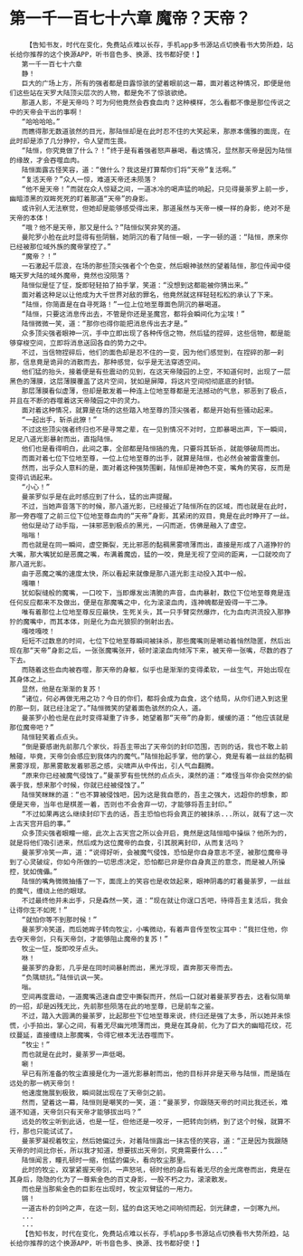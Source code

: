 # 第一千一百七十六章 魔帝？天帝？
        【告知书友，时代在变化，免费站点难以长存，手机app多书源站点切换看书大势所趋，站长给你推荐的这个换源APP，听书音色多、换源、找书都好使！】
       第一千一百七十六章
       静！
       巨大的广场上方，所有的强者都是目露惊骇的望着眼前这一幕，面对着这种情况，即便是他们这些站在天罗大陆顶尖层次的人物，都是免不了惊骇欲绝。
       那道人影，不是天帝吗？可为何他竟然会吞食血肉？这种模样，怎么看都不像是那位传说之中的天帝会干出的事啊！
       “哈哈哈哈。”
       而瞧得那无数道骇然的目光，那陆恒却是在此时忍不住的大笑起来，那原本儒雅的面庞，在此时却是添了几分狰狞，令人望而生畏。
       “陆恒，你究竟做了什么？！”终于是有着强者怒声暴喝，看这情况，显然那天帝是因为陆恒的缘故，才会吞噬血肉。
       陆恒面露古怪笑容，道：“做什么？我这是打算帮你们将“天帝”复活啊。”
       “复活天帝？”众人一惊，难道天帝还未陨落？
       “他不是天帝！”而就在众人惊疑之间，一道冰冷的喝声猛的响起，只见得曼荼罗上前一步，幽暗漆黑的双眸死死的盯着那道“天帝”的身影。
       或许别人无法察觉，但她却是能够感受得出来，那道虽然与天帝一模一样的身影，绝对不是天帝的本体！
       “哦？他不是天帝，那又是什么？”陆恒似笑非笑的道。
       曼陀罗小脸在此时显得有些阴翳，她阴沉的看了陆恒一眼，一字一顿的道：“陆恒，原来你已经被那位域外族的魔帝掌控了。”
       “魔帝？！”
       一石激起千层浪，在场的那些顶尖强者个个色变，然后眼神骇然的望着陆恒，那位传闻中侵略天罗大陆的域外魔帝，竟然也没陨落？
       陆恒似是怔了怔，旋即轻轻拍了拍手掌，笑道：“没想到这都能被你猜出来。”
       面对着这种足以让他成为大千世界对敌的罪名，他竟然就这样轻轻松松的承认了下来。
       “陆恒，你简直是在自寻死路！”一位上位地至尊面色阴沉的暴喝道。
       “陆恒，只要这消息传出去，不管是你还是圣魔宫，都将会瞬间化为尘埃！”
       陆恒微微一笑，道：“那你也得你能把消息传出去才是。”
       众多顶尖强者眼神一沉，手中立即出现了各种传信之物，然后猛的捏碎，这些信物，都是能够穿梭空间，立即将消息送回各自的势力之中。
       不过，当信物捏碎后，他们的面色却是忍不住的一变，因为他们感觉到，在捏碎的那一刹那，信息竟是诡异的消散而去，那种感觉，似乎是无法穿透空间。
       他们猛的抬头，接着便是有些震动的见到，在这天帝陵园的上空，不知道何时，出现了一层黑色的薄膜，这层薄膜覆盖了这片空间，犹如是屏障，将这片空间彻彻底底的封锁。
       那层薄膜看似虚薄，但却是散发着一种连上位地至尊都是无法撼动的气息，邪恶到了极点，并且在不断的吞噬着这天帝陵园之中的灵力。
       面对着这种情况，就算是在场的这些踏入地至尊的顶尖强者，都是开始有些骚动起来。
       “一起出手，斩杀此獠！”
       不过这些顶尖强者终归也不是寻常之辈，在一见到情况不对时，立即暴喝出声，下一瞬间，足足八道光影暴射而出，直指陆恒。
       他们也是看得明白，此间之事，全部都是陆恒搞的鬼，只要将其斩杀，就能够破局而出。
       而面对着七位下位地至尊，一位上位地至尊的出手，就算是陆恒，也必然会被雷霆重创。
       然而，出乎众人意料的是，面对着这种强势围剿，陆恒却是神色不变，嘴角的笑容，反而是变得讥诮起来。
       “小心！”
       曼荼罗似乎是在此时感应到了什么，猛的出声提醒。
       不过，当她声音落下的时候，那八道光影，已经接近了陆恒所在的区域，而也就是在此时，那一旁吞噬了之前三位下位地至尊血肉的“天帝”身影，其紧闭的双目，竟是在此时睁开了一丝。
       他似是动了动手指，一抹邪恶到极点的黑光，一闪而逝，仿佛是融入了虚空。
       嗡嗡！
       而也就是在同一瞬间，虚空撕裂，无比邪恶的黏稠黑雾喷薄而出，直接是形成了八道狰狞的大嘴，那大嘴犹如是恶魔之嘴，布满着魔齿，猛的一咬，竟是无视了空间的距离，一口就咬向了那八道光影。
       由于恶魔之嘴的速度太快，所以看起来就像是那八道光影主动投入其中一般。
       嘎嘣！
       犹如裂缝般的魔嘴，一口咬下，当即爆发出清脆的声音，血肉暴射，数位下位地至尊竟是连任何反应都来不及做出，便是在那魔嘴之中，化为滚滚血肉，连神魄都是毁得一干二净。
       唯有着那位上位地至尊反应最快，生死关头，其一只手臂突然爆炸，化为血肉洪流投入那狰狞的魔嘴中，而其本体，则是化为血光狼狈的倒射出去。
       嘎吱嘎吱！
       短短不过数息的时间，七位下位地至尊瞬间被抹杀，那些魔嘴则是嚼动着悄然隐匿，然后出现在那“天帝”身影之后，一张张魔嘴张开，顿时滚滚血肉倾泻下来，被天帝一张嘴，尽数的吞了下去。
       而随着这些血肉被吞噬，那天帝的身躯，似乎也是渐渐的变得柔软，一丝生气，开始出现在其身体之上。
       显然，他是在渐渐的复苏！
       “诸位，何必再做无用之功？今日的你们，都将会成为血食，这个结局，从你们进入到这里的那一刻，就已经注定了。”陆恒微笑的望着面色骇然的众人，道。
       曼荼罗小脸也是在此时变得凝重了许多，她望着那“天帝”的身影，缓缓的道：“他应该就是那位魔帝吧？”
       陆恒轻笑着点点头。
       “倒是要感谢先前那几个家伙，将吾主带出了天帝剑的封印范围，否则的话，我也不敢上前触碰，毕竟，天帝剑会感应到我体内的魔气。”陆恒抬起手掌，他的掌心，竟是有着一丝丝的黏稠黑雾浮现，那黑雾散发着邪恶之感，尖啸声从中传出，引人气血翻腾。
       “原来你已经被魔气侵蚀了。”曼荼罗有些恍然的点点头，漠然的道：“难怪当年你会突然的偷袭于我，想来那个时候，你就已经被侵蚀了。”
       陆恒笑眯眯的道：“也不算被侵蚀吧，因为这是我自愿的，吾主之强大，远超你的想象，即便是天帝，当年也是棋差一着，否则也不会舍弃一切，才能够将吾主封印。”
       “不过如果再这么继续封印下去的话，吾主恐怕也将会真正的被抹杀...所以，就有了这一次上古天宫开启的事。”
       众多顶尖强者眼瞳一缩，此次上古天宫之所以会开启，竟然是这陆恒暗中操纵？他所为的，就是将他们吸引进来，然后成为这位魔帝的血食，引其脱离封印，从而复活吗？
       曼荼罗冷笑一声，道：“说得好听，会被魔气侵蚀，恐怕是你自身意志不坚，被那位魔帝寻到了心灵破绽，你如今所做的一切思虑决定，恐怕都已非是你自身真正的意念，而是被人所操控，犹如傀儡。”
       陆恒的嘴角微微抽搐了一下，面庞上的笑容也是收敛起来，眼神阴毒的盯着曼荼罗，一丝丝的魔气，缠绕上他的眼球。
       不过最终他并未出手，只是森然一笑，道：“现在就让你逞口舌吧，待得吾主复活后，我会让得你生不如死！”
       “就怕你等不到那时候！”
       曼荼罗冷笑道，而后她眸子转向牧尘，小嘴微动，有着声音传至牧尘耳中：“我拦住他，你去夺天帝剑，只有天帝剑，才能够阻止魔帝的复苏！”
       牧尘一怔，旋即咬牙点头。
       咻！
       曼荼罗的身影，几乎是在同时间暴射而出，黑光浮现，直奔那天帝而去。
       “负隅顽抗。”陆恒讥讽一笑。
       嗡。
       空间再度震动，一道魔嘴迅速自虚空中撕裂而开，然后一口就对着曼荼罗吞去，这看似简单的一招，却是凶残无比，先前那些陨落在此的地至尊，已是前车之鉴。
       不过，踏入大圆满的曼荼罗，比起那些下位地至尊来说，终归还是强了太多，所以她并未惊慌，小手拍出，掌心之间，有着无尽幽光喷薄而出，竟是在其身前，化为了巨大的幽暗花纹，花纹蔓延，直接缠绕上那魔嘴，令得它根本无法吞噬而下。
       “牧尘！”
       而也就是在此时，曼荼罗一声低喝。
       唰！
       早已有所准备的牧尘直接是化为一道光影暴射而出，他的目标并非是天帝与陆恒，而是插在远处的那一柄天帝剑！
       他速度施展到极致，瞬间就出现在了天帝剑之前。
       然而，望着这一幕，陆恒则是嘲笑的一笑，道：“曼荼罗，你跟随天帝的时间比我还长，难道不知道，天帝剑只有天帝才能够拔出吗？”
       远处的牧尘听到此话，也是一怔，但他还是一咬牙，一把转向剑柄，到了这个时候，就算不行，那也只能试试了。
       曼荼罗凝视着牧尘，然后她偏过头，对着陆恒露出一抹古怪的笑容，道：“正是因为我跟随天帝的时间比你长，所以我才知道，想要拔出天帝剑，究竟需要什么...”
       陆恒闻言，瞳孔顿时一缩，他猛的偏头，看向牧尘那里。
       此时的牧尘，双掌紧握天帝剑，一声怒吼，顿时他的身后有着无尽的金光席卷而出，竟是在其身后，隐隐的化为了一尊紫金色的百丈身影，一股不朽之力，滚滚散发。
       而也是当那紫金色的巨影在出现时，牧尘双臂猛的一用力。
       锵！
       一道古朴的剑吟之声，在这一刻，猛的自这天地之间响彻而起，剑光肆虐，一剑寒九州。
       ...
       ...
       【告知书友，时代在变化，免费站点难以长存，手机app多书源站点切换看书大势所趋，站长给你推荐的这个换源APP，听书音色多、换源、找书都好使！】